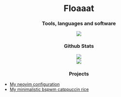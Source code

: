 <h1 align="center">Floaaat</h1>

<h3 align="center">Tools, languages and software</h2>
<div align="center">
    <img src="https://skillicons.dev/icons?i=py,fastapi,rust,html,css,lua,bash,markdown,sqlite,git,github,replit,neovim,vscode,pycharm,arch,ubuntu,raspberrypi&perline=9" />
</div>

<h3 align="center">Github Stats</h2>
<div align="center">
    <img src="https://streak-stats.demolab.com/?user=floaaat&theme=nord" />
    <br/>
    <img src="https://github-readme-stats.vercel.app/api/top-langs/?username=floaaat&layout=compact&theme=nord" />
</div>

<h3 align="center">Projects</h2>
<ul>
    <li>
        <a href="https://github.com/floaaat/neovim-config">My neovim configuration</a>
    </li>
    <li>
        <a href="https://github.com/floaaat/bspwm-catppuccin-dotfiles">My minimalistic bspwm catppuccin rice</a>
    </li>
</ul>
